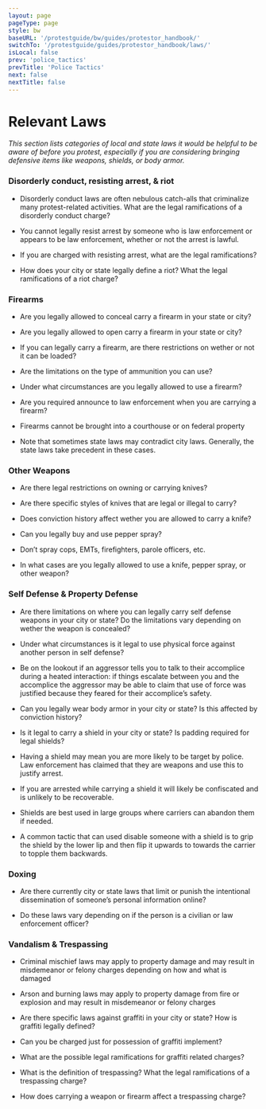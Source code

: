 ```yaml
---
layout: page
pageType: page
style: bw
baseURL: '/protestguide/bw/guides/protestor_handbook/'
switchTo: '/protestguide/guides/protestor_handbook/laws/'
isLocal: false
prev: 'police_tactics'
prevTitle: 'Police Tactics'
next: false
nextTitle: false
---
```


# Relevant Laws

_This section lists categories of local and state laws it would be helpful to be aware of before you protest, especially if you are considering bringing defensive items like weapons, shields, or body armor._


### Disorderly conduct, resisting arrest, & riot

- Disorderly conduct laws are often nebulous catch-alls that criminalize many protest-related activities. What are the legal ramifications of a disorderly conduct charge?

- You cannot legally resist arrest by someone who is law enforcement or appears to be law enforcement, whether or not the arrest is lawful.

- If you are charged with resisting arrest, what are the legal ramifications?

- How does your city or state legally define a riot? What the legal ramifications of a riot charge?


### Firearms	

- Are you legally allowed to conceal carry a firearm in your state or city?

- Are you legally allowed to open carry a firearm in your state or city?

- If you can legally carry a firearm, are there restrictions on wether or not it can be loaded?

- Are the limitations on the type of ammunition you can use?

- Under what circumstances are you legally allowed to use a firearm?

- Are you required announce to law enforcement when you are carrying a firearm?

- Firearms cannot be brought into a courthouse or on federal property

- Note that sometimes state laws may contradict city laws. Generally, the state laws take precedent in these cases.


### Other Weapons

- Are there legal restrictions on owning or carrying knives?

- Are there specific styles of knives that are legal or illegal to carry?

- Does conviction history affect wether you are allowed to carry a knife?

- Can you legally buy and use pepper spray?

- Don’t spray cops, EMTs, firefighters, parole officers, etc.

- In what cases are you legally allowed to use a knife, pepper spray, or other weapon?


### Self Defense & Property Defense

- Are there limitations on where you can legally carry self defense weapons in your city or state? Do the limitations vary depending on wether the weapon is concealed?

- Under what circumstances is it legal to use physical force against another person in self defense?

- Be on the lookout if an aggressor tells you to talk to their accomplice during a heated interaction: if things escalate between you and the accomplice the aggressor may be able to claim that use of force was justified because they feared for their accomplice’s safety.

- Can you legally wear body armor in your city or state? Is this affected by conviction history?

- Is it legal to carry a shield in your city or state? Is padding required for legal shields?

- Having a shield may mean you are more likely to be target by police. Law enforcement has claimed that they are weapons and use this to justify arrest.

- If you are arrested while carrying a shield it will likely be confiscated and is unlikely to be recoverable.

- Shields are best used in large groups where carriers can abandon them if needed.

- A common tactic that can used disable someone with a shield is to grip the shield by the lower lip and then flip it upwards to towards the carrier to topple them backwards.


### Doxing

- Are there currently city or state laws that limit or punish the intentional dissemination of someone’s personal information online? 

- Do these laws vary depending on if the person is a civilian or law enforcement officer?


### Vandalism & Trespassing

- Criminal mischief laws may apply to property damage and may result in misdemeanor or felony charges depending on how and what is damaged

- Arson and burning laws may apply to property damage from fire or explosion and may result in misdemeanor or felony charges

- Are there specific laws against graffiti in your city or state? How is graffiti legally defined?

- Can you be charged just for possession of graffiti implement?

- What are the possible legal ramifications for graffiti related charges?

- What is the definition of trespassing? What the legal ramifications of a trespassing charge?

- How does carrying a weapon or firearm affect a trespassing charge?
